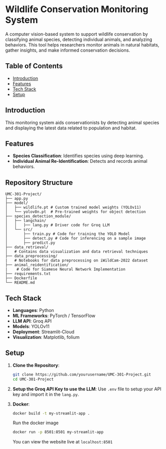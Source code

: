 # Wildlife Conservation Monitoring System

A computer vision-based system to support wildlife conservation by classifying animal species, detecting individual animals, and analyzing behaviors. This tool helps researchers monitor animals in natural habitats, gather insights, and make informed conservation decisions.

## Table of Contents

- [Introduction](#introduction)
- [Features](#features)
- [Tech Stack](#tech-stack)
- [Setup](#setup)

## Introduction

This monitoring system aids conservationists by detecting animal species and displaying the latest data related to population and habitat.

## Features

- **Species Classification**: Identifies species using deep learning.
- **Individual Animal Re-Identification**: Detects and records animal behaviors.

## Repository Structure

```plaintext
UMC-301-Project/
├── app.py
├── model/
│   ├── wildlife.pt # Custom trained model weights (YOLOv11)
│   └── yolov8n.pt  # Pre-trained weights for object detection
├── species_detection_module/
│   ├── langchain/
│   │   ├── lang.py # Driver code for Groq LLM
│   └── src/
│       ├── train.py # Code for training the YOLO Model
│       ├── detect.py # Code for inferencing on a sample image
│       ├── predict.py 
├── data_retrieval/
│   # Contains data visualization and data retrieval techniques
├── data_preprocessing/
|   # Notebooks for data preprocessing on iWildCam-2022 dataset
├── animal_reidentification/
|    # Code for Siamese Neural Network Implementation
├── requirements.txt
├── Dockerfile
└── README.md
```


## Tech Stack

- **Languages**: Python
- **ML Frameworks**: PyTorch / TensorFlow
- **LLM API**: Groq API
- **Models**: YOLOv11
- **Deployment**: Streamlit-Cloud
- **Visualization**: Matplotlib, folium

## Setup

1. **Clone the Repository**:
   ```bash
   git clone https://github.com/yourusername/UMC-301-Project.git
   cd UMC-301-Project
   ```
2. **Setup the Groq API Key to use the LLM**:
   Use  `.env` file to setup your API key and import it in the `lang.py`.
   
3. **Docker**:
   ``` bash
   docker build -t my-streamlit-app .
   ```
   Run the docker image
   ``` bash
   docker run -p 8501:8501 my-streamlit-app
   ```
   You can view the website live at `localhost:8501`
